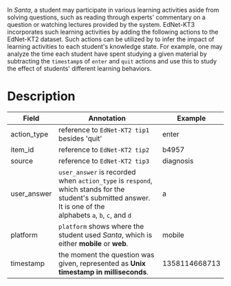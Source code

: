 In _Santa_, a student may participate in various learning activities aside from solving questions, such as reading through experts' commentary on a question or watching lectures provided by the system. EdNet-KT3 incorporates such learning activities by adding the following actions to the EdNet-KT2 dataset. Such actions can be utilized by to infer the impact of learning activities to each student's knowledge state. For example, one may analyze the time each student have spent studying a given material by subtracting the `timestamp`s of `enter` and `quit` actions and use this to study the effect of students' different learning behaviors.

# Description
| Field       | Annotation                                                                                                                                                    | Example       |
| ----------- | ------------------------------------------------------------------------------------------------------------------------------------------------------------- | ------------- |
| action_type | reference to ```EdNet-KT2 tip1``` besides 'quit'                                                                                                                             | enter         |
| item_id     | reference to ```EdNet-KT2 tip2```                                                                                                                                           | b4957         |
| source      | reference to ```EdNet-KT2 tip3```                                                                                                                                            | diagnosis     |
| user_answer | `user_answer` is recorded when `action_type` is `respond`, which stands for the student's submitted answer. It is one of the alphabets `a`, `b`, `c`, and `d` | a             |
| platform    | `platform` shows where the student used _Santa_, which is either **mobile** or **web**.                                                                       | mobile        |
| timestamp   | the moment the question was given, represented as **Unix timestamp in milliseconds**.                                                                         | 1358114668713 |
